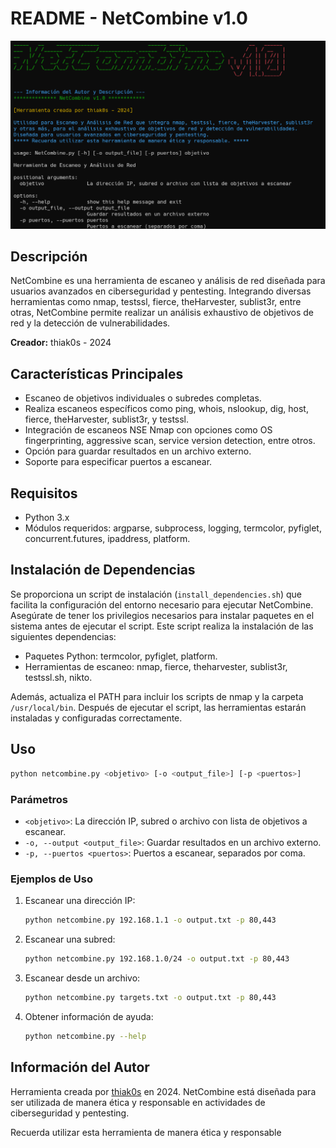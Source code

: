 # README - NetCombine v1.0

![NetCombine Logo](netcombine_logo.png)

## Descripción
NetCombine es una herramienta de escaneo y análisis de red diseñada para usuarios avanzados en ciberseguridad y pentesting. Integrando diversas herramientas como nmap, testssl, fierce, theHarvester, sublist3r, entre otras, NetCombine permite realizar un análisis exhaustivo de objetivos de red y la detección de vulnerabilidades.

**Creador:** thiak0s - 2024

## Características Principales
- Escaneo de objetivos individuales o subredes completas.
- Realiza escaneos específicos como ping, whois, nslookup, dig, host, fierce, theHarvester, sublist3r, y testssl.
- Integración de escaneos NSE Nmap con opciones como OS fingerprinting, aggressive scan, service version detection, entre otros.
- Opción para guardar resultados en un archivo externo.
- Soporte para especificar puertos a escanear.

## Requisitos
- Python 3.x
- Módulos requeridos: argparse, subprocess, logging, termcolor, pyfiglet, concurrent.futures, ipaddress, platform.

## Instalación de Dependencias
Se proporciona un script de instalación (`install_dependencies.sh`) que facilita la configuración del entorno necesario para ejecutar NetCombine. Asegúrate de tener los privilegios necesarios para instalar paquetes en el sistema antes de ejecutar el script.
Este script realiza la instalación de las siguientes dependencias:
- Paquetes Python: termcolor, pyfiglet, platform.
- Herramientas de escaneo: nmap, fierce, theharvester, sublist3r, testssl.sh, nikto.

Además, actualiza el PATH para incluir los scripts de nmap y la carpeta `/usr/local/bin`. Después de ejecutar el script, las herramientas estarán instaladas y configuradas correctamente.

## Uso
```bash
python netcombine.py <objetivo> [-o <output_file>] [-p <puertos>]
```

### Parámetros
- `<objetivo>`: La dirección IP, subred o archivo con lista de objetivos a escanear.
- `-o, --output <output_file>`: Guardar resultados en un archivo externo.
- `-p, --puertos <puertos>`: Puertos a escanear, separados por coma.

### Ejemplos de Uso
1. Escanear una dirección IP:
   ```bash
   python netcombine.py 192.168.1.1 -o output.txt -p 80,443
   ```

2. Escanear una subred:
   ```bash
   python netcombine.py 192.168.1.0/24 -o output.txt -p 80,443
   ```

3. Escanear desde un archivo:
   ```bash
   python netcombine.py targets.txt -o output.txt -p 80,443
   ```

4. Obtener información de ayuda:
   ```bash
   python netcombine.py --help
   ```

## Información del Autor
Herramienta creada por [thiak0s](https://github.com/thiak0s) en 2024. NetCombine está diseñada para ser utilizada de manera ética y responsable en actividades de ciberseguridad y pentesting.

Recuerda utilizar esta herramienta de manera ética y responsable
